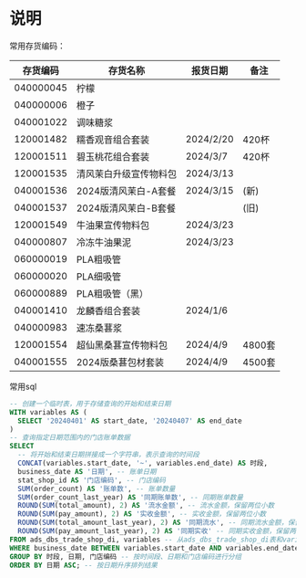 # 说明

常用存货编码：

| 存货编码  | 存货名称               | 报货日期  | 备注   |
| --------- | ---------------------- | --------- | ------ |
| 040000045 | 柠檬                   |           |        |
| 040000006 | 橙子                   |           |        |
| 040001022 | 调味糖浆               |           |        |
| 120001482 | 糯香观音组合套装       | 2024/2/20 | 420杯  |
| 120001511 | 碧玉桃花组合套装       | 2024/3/7  | 420杯  |
| 120001535 | 清风茉白升级宣传物料包 | 2024/3/13 |        |
| 040001536 | 2024版清风茉白-A套餐   | 2024/3/15 | (新)   |
| 040001537 | 2024版清风茉白-B套餐   |           | (旧) |
| 120001549 | 牛油果宣传物料包       | 2024/3/23 |        |
| 040000807 | 冷冻牛油果泥           | 2024/3/23 |        |
| 060000019 | PLA粗吸管              |           |        |
| 060000020 | PLA细吸管              |           |        |
| 060000889 | PLA粗吸管（黑）        |           |        |
| 040001410 | 龙麟香组合套装         | 2024/1/6  |        |
| 040000983 | 速冻桑葚浆             |           |        |
| 120001554 | 超仙黑桑葚宣传物料包   | 2024/4/9  | 4800套 |
| 040001555 | 2024版桑葚包材套装     | 2024/4/9  | 4500套 |



常用sql

```sql
-- 创建一个临时表，用于存储查询的开始和结束日期
WITH variables AS (
  SELECT '20240401' AS start_date, '20240407' AS end_date
)
-- 查询指定日期范围内的门店账单数据
SELECT 
  -- 将开始和结束日期拼接成一个字符串，表示查询的时间段
  CONCAT(variables.start_date, '~', variables.end_date) AS 时段,
  business_date AS '日期', -- 账单日期
  stat_shop_id AS '门店编码', -- 门店编码
  SUM(order_count) AS '账单数', -- 账单数量
  SUM(order_count_last_year) AS '同期账单数', -- 同期账单数量
  ROUND(SUM(total_amount), 2) AS '流水金额', -- 流水金额，保留两位小数
  ROUND(SUM(pay_amount), 2) AS '实收金额', -- 实收金额，保留两位小数
  ROUND(SUM(total_amount_last_year), 2) AS '同期流水', -- 同期流水金额，保留两位小数
  ROUND(SUM(pay_amount_last_year), 2) AS '同期实收' -- 同期实收金额，保留两位小数
FROM ads_dbs_trade_shop_di, variables -- 从ads_dbs_trade_shop_di表和variables临时表中查询数据
WHERE business_date BETWEEN variables.start_date AND variables.end_date -- 筛选指定日期范围内的数据
GROUP BY 时段, 日期, 门店编码 -- 按时间段、日期和门店编码进行分组
ORDER BY 日期 ASC; -- 按日期升序排列结果
```

